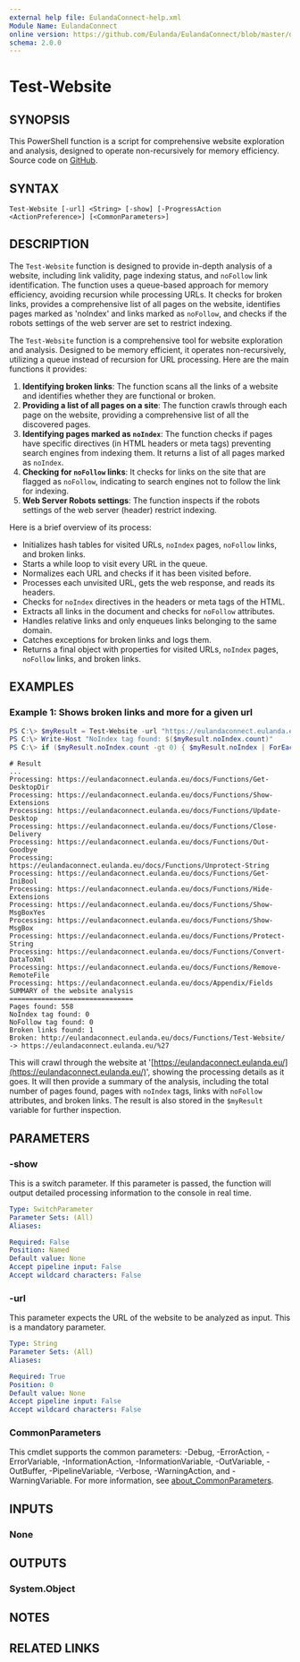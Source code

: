 ```yaml
---
external help file: EulandaConnect-help.xml
Module Name: EulandaConnect
online version: https://github.com/Eulanda/EulandaConnect/blob/master/docs/Test-Website.md
schema: 2.0.0
---
```


# Test-Website

## SYNOPSIS
This PowerShell function is a script for comprehensive website exploration and analysis, designed to operate non-recursively for memory efficiency. Source code on [GitHub](https://github.com/Eulanda/EulandaConnect/blob/master/source/public/Test-Website.ps1).

## SYNTAX

```
Test-Website [-url] <String> [-show] [-ProgressAction <ActionPreference>] [<CommonParameters>]
```

## DESCRIPTION
The `Test-Website` function is designed to provide in-depth analysis of a website, including link validity, page indexing status, and `noFollow` link identification. The function uses a queue-based approach for memory efficiency, avoiding recursion while processing URLs. It checks for broken links, provides a comprehensive list of all pages on the website, identifies pages marked as 'noIndex' and links marked as `noFollow`, and checks if the robots settings of the web server are set to restrict indexing.

The `Test-Website` function is a comprehensive tool for website exploration and analysis. Designed to be memory efficient, it operates non-recursively, utilizing a queue instead of recursion for URL processing. Here are the main functions it provides:

1. **Identifying broken links**: The function scans all the links of a website and identifies whether they are functional or broken.
2. **Providing a list of all pages on a site**: The function crawls through each page on the website, providing a comprehensive list of all the discovered pages.
3. **Identifying pages marked as `noIndex`**: The function checks if pages have specific directives (in HTML headers or meta tags) preventing search engines from indexing them. It returns a list of all pages marked as `noIndex`.
4. **Checking for `noFollow` links**: It checks for links on the site that are flagged as `noFollow`, indicating to search engines not to follow the link for indexing.
5. **Web Server Robots settings**: The function inspects if the robots settings of the web server (header) restrict indexing.

Here is a brief overview of its process:

- Initializes hash tables for visited URLs, `noIndex` pages, `noFollow` links, and broken links.
- Starts a while loop to visit every URL in the queue.
- Normalizes each URL and checks if it has been visited before.
- Processes each unvisited URL, gets the web response, and reads its headers.
- Checks for `noIndex` directives in the headers or meta tags of the HTML.
- Extracts all links in the document and checks for `noFollow` attributes.
- Handles relative links and only enqueues links belonging to the same domain.
- Catches exceptions for broken links and logs them.
- Returns a final object with properties for visited URLs, `noIndex` pages, `noFollow` links, and broken links.

## EXAMPLES

### Example 1: Shows broken links and more for a given url
```powershell
PS C:\> $myResult = Test-Website -url "https://eulandaconnect.eulanda.eu/" -show
PS C:\> Write-Host "NoIndex tag found: $($myResult.noIndex.count)"
PS C:\> if ($myResult.noIndex.count -gt 0) { $myResult.noIndex | ForEach-Object { Write-Host "NoIndex: $_" } }
```

```
# Result
...
Processing: https://eulandaconnect.eulanda.eu/docs/Functions/Get-DesktopDir
Processing: https://eulandaconnect.eulanda.eu/docs/Functions/Show-Extensions
Processing: https://eulandaconnect.eulanda.eu/docs/Functions/Update-Desktop
Processing: https://eulandaconnect.eulanda.eu/docs/Functions/Close-Delivery
Processing: https://eulandaconnect.eulanda.eu/docs/Functions/Out-Goodbye
Processing: https://eulandaconnect.eulanda.eu/docs/Functions/Unprotect-String
Processing: https://eulandaconnect.eulanda.eu/docs/Functions/Get-IniBool
Processing: https://eulandaconnect.eulanda.eu/docs/Functions/Hide-Extensions
Processing: https://eulandaconnect.eulanda.eu/docs/Functions/Show-MsgBoxYes
Processing: https://eulandaconnect.eulanda.eu/docs/Functions/Show-MsgBox
Processing: https://eulandaconnect.eulanda.eu/docs/Functions/Protect-String
Processing: https://eulandaconnect.eulanda.eu/docs/Functions/Convert-DataToXml
Processing: https://eulandaconnect.eulanda.eu/docs/Functions/Remove-RemoteFile
Processing: https://eulandaconnect.eulanda.eu/docs/Appendix/Fields
SUMMARY of the website analysis
===============================
Pages found: 558
NoIndex tag found: 0
NoFollow tag found: 0
Broken links found: 1
Broken: http://eulandaconnect.eulanda.eu/docs/Functions/Test-Website/ -> https://eulandaconnect.eulanda.eu/%27
```

This will crawl through the website at '[https://eulandaconnect.eulanda.eu/](https://eulandaconnect.eulanda.eu/)', showing the processing details as it goes. It will then provide a summary of the analysis, including the total number of pages found, pages with `noIndex` tags, links with `noFollow` attributes, and broken links. The result is also stored in the `$myResult` variable for further inspection.

## PARAMETERS

### -show
This is a switch parameter. If this parameter is passed, the function will output detailed processing information to the console in real time.

```yaml
Type: SwitchParameter
Parameter Sets: (All)
Aliases:

Required: False
Position: Named
Default value: None
Accept pipeline input: False
Accept wildcard characters: False
```

### -url
This parameter expects the URL of the website to be analyzed as input. This is a mandatory parameter.

```yaml
Type: String
Parameter Sets: (All)
Aliases:

Required: True
Position: 0
Default value: None
Accept pipeline input: False
Accept wildcard characters: False
```


### CommonParameters
This cmdlet supports the common parameters: -Debug, -ErrorAction, -ErrorVariable, -InformationAction, -InformationVariable, -OutVariable, -OutBuffer, -PipelineVariable, -Verbose, -WarningAction, and -WarningVariable. For more information, see [about_CommonParameters](http://go.microsoft.com/fwlink/?LinkID=113216).

## INPUTS

### None

## OUTPUTS

### System.Object
## NOTES

## RELATED LINKS

